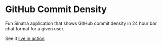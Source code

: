 GitHub Commit Density
===================

Fun Sinatra application that shows GitHub commit density in 24 hour bar chat 
format for a given user.

See it [live in action](http://github-commit-density.herokuapp.com/YOUR-GITHUB-USER-NAME)
